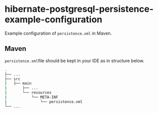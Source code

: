 # hibernate-postgresql-persistence-example-configuration

Example configuration of `persistence.xml` in Maven.

## Maven

`persistence.xml`file should be kept in your IDE as in structure below.
```bash
.
├── ...
├── src                    
|   ├── main          
|       ├── ...
|       └── resources
|           └── META-INF
|               └── persistence.xml              
└── ...
```
